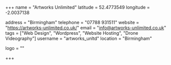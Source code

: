 +++
name = "Artworks Unlimited"
latitude = 52.4773549
longitude = -2.0037138

address = "Birmingham"
telephone = "07788 931511"
website = "https://artworks-unlimited.co.uk/"
email = "info@artworks-unlimited.co.uk"
tags = ["Web Design", "Wordpress", "Website Hosting", "Drone Videography"]
username = "artworks_unltd"
location = "Birmingham"

logo = ""

+++
